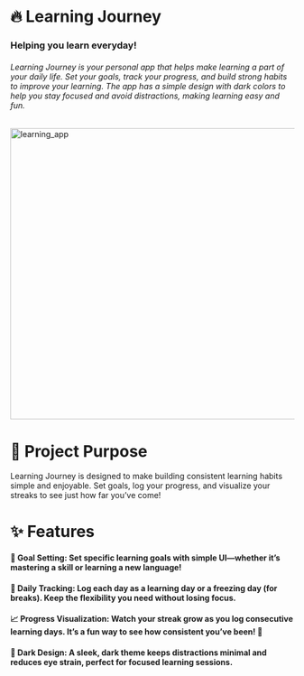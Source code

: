 # 🔥 Learning Journey
### Helping you learn everyday!
###### Learning Journey is your personal app that helps make learning a part of your daily life. Set your goals, track your progress, and build strong habits to improve your learning. The app has a simple design with dark colors to help you stay focused and avoid distractions, making learning easy and fun.

<img width="516" alt="learning_app" src="https://github.com/user-attachments/assets/1c86b4b5-2038-417e-9063-c19c90649e7f">

# 📖 Project Purpose

Learning Journey is designed to make building consistent learning habits simple and enjoyable. Set goals, log your progress, and visualize your streaks to see just how far you’ve come!

# ✨ Features

#### 🎯 **Goal Setting:** Set specific learning goals with simple UI—whether it’s mastering a skill or learning a new language!
#### 👣 **Daily Tracking:** Log each day as a learning day or a freezing day (for breaks). Keep the flexibility you need without losing focus.
#### 📈 **Progress Visualization:** Watch your streak grow as you log consecutive learning days. It’s a fun way to see how consistent you’ve been! 🌟
#### 🌙 **Dark Design:** A sleek, dark theme keeps distractions minimal and reduces eye strain, perfect for focused learning sessions.
